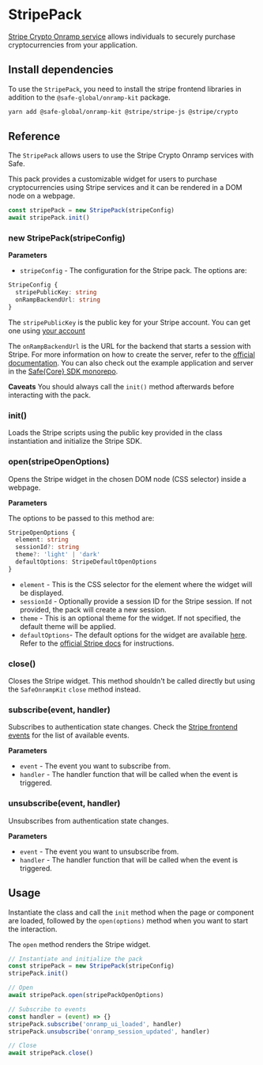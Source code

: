 # StripePack

[Stripe Crypto Onramp service](https://stripe.com/docs/crypto/overview) allows individuals to securely purchase cryptocurrencies from your application.

## Install dependencies

To use the `StripePack`, you need to install the stripe frontend libraries in addition to the `@safe-global/onramp-kit` package.

```bash
yarn add @safe-global/onramp-kit @stripe/stripe-js @stripe/crypto
```

## Reference

The `StripePack` allows users to use the Stripe Crypto Onramp services with Safe.

This pack provides a customizable widget for users to purchase cryptocurrencies using Stripe services and it can be rendered in a DOM node on a webpage.

```typescript
const stripePack = new StripePack(stripeConfig)
await stripePack.init()
```

### new StripePack(stripeConfig)

**Parameters**

- `stripeConfig` - The configuration for the Stripe pack. The options are:

```typescript
StripeConfig {
  stripePublicKey: string
  onRampBackendUrl: string
}
```

The `stripePublicKey` is the public key for your Stripe account. You can get one using [your account](https://stripe.com/docs/keys#obtain-api-keys)

The `onRampBackendUrl` is the URL for the backend that starts a session with Stripe. For more information on how to create the server, refer to the [official documentation](https://stripe.com/docs/crypto/quickstart#init-stripe). You can also check out the example application and server in the [Safe{Core} SDK monorepo](https://github.com/safe-global/safe-core-sdk/tree/main/packages/onramp-kit/example/server).

**Caveats**
You should always call the `init()` method afterwards before interacting with the pack.

### init()

Loads the Stripe scripts using the public key provided in the class instantiation and initialize the Stripe SDK.

### open(stripeOpenOptions)

Opens the Stripe widget in the chosen DOM node (CSS selector) inside a webpage.

**Parameters**

The options to be passed to this method are:

```typescript
StripeOpenOptions {
  element: string
  sessionId?: string
  theme?: 'light' | 'dark'
  defaultOptions: StripeDefaultOpenOptions
}
```

- `element` - This is the CSS selector for the element where the widget will be displayed.
- `sessionId` - Optionally provide a session ID for the Stripe session. If not provided, the pack will create a new session.
- `theme` - This is an optional theme for the widget. If not specified, the default theme will be applied.
- `defaultOptions`- The default options for the widget are available [here](https://github.com/safe-global/safe-core-sdk/blob/f2e8e82d88d815d7b278f605a125f4cfb2816020/packages/onramp-kit/src/packs/stripe/types.ts#L104-L109). Refer to the [official Stripe docs](https://stripe.com/docs/crypto/using-the-api) for instructions.

### close()

Closes the Stripe widget. This method shouldn't be called directly but using the `SafeOnrampKit` `close` method instead.

### subscribe(event, handler)

Subscribes to authentication state changes. Check the [Stripe frontend events](https://stripe.com/docs/crypto/using-the-api#frontend-events) for the list of available events.

**Parameters**

- `event` - The event you want to subscribe from.
- `handler` - The handler function that will be called when the event is triggered.

### unsubscribe(event, handler)

Unsubscribes from authentication state changes.

**Parameters**

- `event` - The event you want to unsubscribe from.
- `handler` - The handler function that will be called when the event is triggered.

## Usage

Instantiate the class and call the `init` method when the page or component are loaded, followed by the `open(options)` method when you want to start the interaction.

The `open` method renders the Stripe widget.

```typescript
// Instantiate and initialize the pack
const stripePack = new StripePack(stripeConfig)
stripePack.init()

// Open
await stripePack.open(stripePackOpenOptions)

// Subscribe to events
const handler = (event) => {}
stripePack.subscribe('onramp_ui_loaded', handler)
stripePack.unsubscribe('onramp_session_updated', handler)

// Close
await stripePack.close()
```